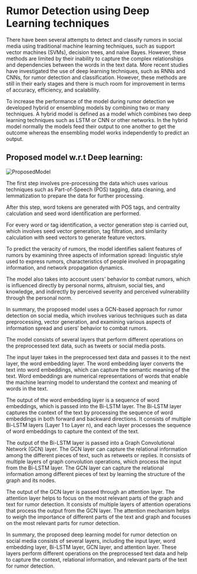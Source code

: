 
# Rumor Detection using Deep Learning techniques

There have been several attempts to detect and classify rumors in social media using traditional machine learning techniques, such as support vector machines (SVMs), decision trees, and naive Bayes. However, these methods are limited by their inability to capture the complex relationships and dependencies between the words in the text data. More recent studies have investigated the use of deep learning techniques, such as RNNs and CNNs, for rumor detection and classification. However, these methods are still in their early stages and there is much room for improvement in terms of accuracy, efficiency, and scalability.

To increase the performance of the model during rumor detection we developed hybrid or ensembling models by combining two or many techniques. A hybrid model is defined as a model which combines two deep learning techniques such as LSTM or CNN or other networks. In the hybrid model normally the models feed their output to one another to get the outcome whereas the ensembling model works independently to predict an output.

## Proposed model w.r.t Deep learning:

![ProposedModel](https://user-images.githubusercontent.com/118846871/229832204-d5d5a5ef-e205-4964-91ff-270863cd8e8b.png)


The first step involves pre-processing the data which uses various techniques such as Part-of-Speech (POS) tagging, data cleaning, and lemmatization to prepare the data for further processing. 

After this step, word tokens are generated with POS tags, and centrality calculation and seed word identification are performed.

For every word or tag identification, a vector generation step is carried out, which involves seed vector generation, tag filtration, and similarity calculation with seed vectors to generate feature vectors.

To predict the veracity of rumors, the model identifies salient features of rumors by examining three aspects of information spread: linguistic style used to express rumors, characteristics of people involved in propagating information, and network propagation dynamics.

The model also takes into account users' behavior to combat rumors, which is influenced directly by personal norms, altruism, social ties, and knowledge, and indirectly by perceived severity and perceived vulnerability through the personal norm.

In summary, the proposed model uses a GCN-based approach for rumor detection on social media, which involves various techniques such as data preprocessing, vector generation, and examining various aspects of information spread and users' behavior to combat rumors.

The model consists of several layers that perform different operations on the preprocessed text data, such as tweets or social media posts.

The input layer takes in the preprocessed text data and passes it to the next layer, the word embedding layer. The word embedding layer converts the text into word embeddings, which can capture the semantic meaning of the text. Word embeddings are numerical representations of words that enable the machine learning model to understand the context and meaning of words in the text.

The output of the word embedding layer is a sequence of word embeddings, which is passed into the Bi-LSTM layer. The Bi-LSTM layer captures the context of the text by processing the sequence of word embeddings in both forward and backward directions. It consists of multiple Bi-LSTM layers (Layer 1 to Layer n), and each layer processes the sequence of word embeddings to capture the context of the text.

The output of the Bi-LSTM layer is passed into a Graph Convolutional Network (GCN) layer. The GCN layer can capture the relational information among the different pieces of text, such as retweets or replies. It consists of multiple layers of graph convolution operations, which process the input from the Bi-LSTM layer. The GCN layer can capture the relational information among different pieces of text by learning the structure of the graph and its nodes.

The output of the GCN layer is passed through an attention layer. The attention layer helps to focus on the most relevant parts of the graph and text for rumor detection. It consists of multiple layers of attention operations that process the output from the GCN layer. The attention mechanism helps to weigh the importance of different parts of the text and graph and focuses on the most relevant parts for rumor detection.

In summary, the proposed deep learning model for rumor detection on social media consists of several layers, including the input layer, word embedding layer, Bi-LSTM layer, GCN layer, and attention layer. These layers perform different operations on the preprocessed text data and help to capture the context, relational information, and relevant parts of the text for rumor detection.
